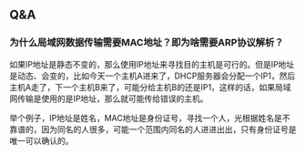 ## Q&A

### 为什么局域网数据传输需要MAC地址？即为啥需要ARP协议解析？

如果IP地址是静态不变的，那么使用IP地址来寻找目的主机是可行的。但是IP地址是动态、会变的，比如今天一个主机A进来了，DHCP服务器会分配一个IP1，然后主机A走了，下一个主机B来了，可能分给主机B的还是IP1，这样的话，如果局域网传输是使用的是IP地址，那么就可能传给错误的主机。

举个例子，IP地址是姓名，MAC地址是身份证号，寻找一个人，光根据姓名是不靠谱的，因为同名的人很多，可能一个范围内同名的人进进出出，只有身份证号是唯一可以确认的。

